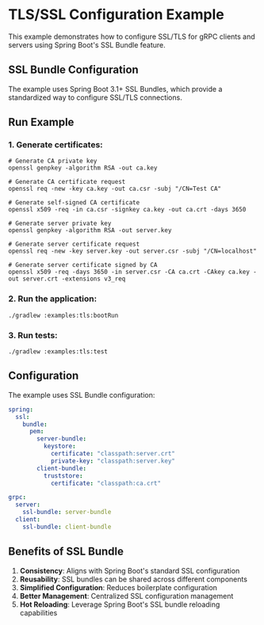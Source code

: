 # TLS/SSL Configuration Example

This example demonstrates how to configure SSL/TLS for gRPC clients and servers using Spring Boot's SSL Bundle feature.

## SSL Bundle Configuration

The example uses Spring Boot 3.1+ SSL Bundles, which provide a standardized way to configure SSL/TLS connections.

## Run Example

### 1. Generate certificates:

```shell
# Generate CA private key
openssl genpkey -algorithm RSA -out ca.key

# Generate CA certificate request
openssl req -new -key ca.key -out ca.csr -subj "/CN=Test CA"

# Generate self-signed CA certificate
openssl x509 -req -in ca.csr -signkey ca.key -out ca.crt -days 3650

# Generate server private key
openssl genpkey -algorithm RSA -out server.key

# Generate server certificate request
openssl req -new -key server.key -out server.csr -subj "/CN=localhost"

# Generate server certificate signed by CA
openssl x509 -req -days 3650 -in server.csr -CA ca.crt -CAkey ca.key -out server.crt -extensions v3_req
```

### 2. Run the application:

```shell
./gradlew :examples:tls:bootRun
```

### 3. Run tests:
```shell
./gradlew :examples:tls:test
```

## Configuration

The example uses SSL Bundle configuration:

```yaml
spring:
  ssl:
    bundle:
      pem:
        server-bundle:
          keystore:
            certificate: "classpath:server.crt"
            private-key: "classpath:server.key"
        client-bundle:
          truststore:
            certificate: "classpath:ca.crt"

grpc:
  server:
    ssl-bundle: server-bundle
  client:
    ssl-bundle: client-bundle
```

## Benefits of SSL Bundle

1. **Consistency**: Aligns with Spring Boot's standard SSL configuration
2. **Reusability**: SSL bundles can be shared across different components
3. **Simplified Configuration**: Reduces boilerplate configuration
4. **Better Management**: Centralized SSL configuration management
5. **Hot Reloading**: Leverage Spring Boot's SSL bundle reloading capabilities
